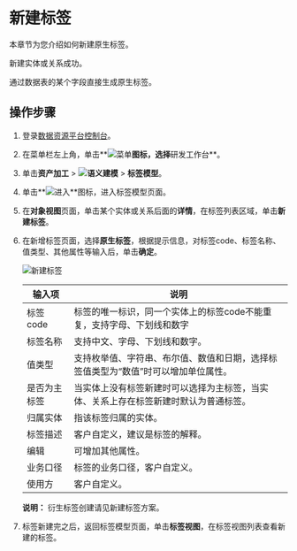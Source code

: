# 新建标签

本章节为您介绍如何新建原生标签。

新建实体或关系成功。

通过数据表的某个字段直接生成原生标签。

## 操作步骤

1.  登录[数据资源平台控制台](https://dataq.console.aliyun.com)。

2.  在菜单栏左上角，单击**![菜单](https://static-aliyun-doc.oss-accelerate.aliyuncs.com/assets/img/zh-CN/6504337061/p188771.png)**图标，选择**研发工作台**。

3.  单击**资产加工** \> **![语义建模](https://static-aliyun-doc.oss-accelerate.aliyuncs.com/assets/img/zh-CN/1290330161/p208848.png)** \> **标签模型**。

4.  单击**![进入](https://static-aliyun-doc.oss-accelerate.aliyuncs.com/assets/img/zh-CN/6504337061/p188815.png)**图标，进入标签模型页面。

5.  在**对象视图**页面，单击某个实体或关系后面的**详情**，在标签列表区域，单击**新建标签**。

6.  在新增标签页面，选择**原生标签**，根据提示信息，对标签code、标签名称、值类型、其他属性等输入后，单击**确定**。

    ![新建标签](https://static-aliyun-doc.oss-accelerate.aliyuncs.com/assets/img/zh-CN/4739430161/p211954.png)

    |输入项|说明|
    |---|--|
    |标签code|标签的唯一标识，同一个实体上的标签code不能重复，支持字母、下划线和数字|
    |标签名称|支持中文、字母、下划线和数字。|
    |值类型|支持枚举值、字符串、布尔值、数值和日期，选择标签值类型为“数值”时可以增加单位属性。|
    |是否为主标签|当实体上没有标签新建时可以选择为主标签，当实体、关系上存在标签新建时默认为普通标签。|
    |归属实体|指该标签归属的实体。|
    |标签描述|客户自定义，建议是标签的解释。|
    |编辑|可增加其他属性。|
    |业务口径|标签的业务口径，客户自定义。|
    |使用方|客户自定义。|

    **说明：** 衍生标签创建请见新建标签方案。

7.  标签新建完之后，返回标签模型页面，单击**标签视图**，在标签视图列表查看新建的标签。


